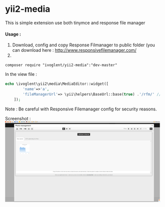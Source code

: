 # yii2-media 
This is simple extension use both tinymce and response file manager
#### Usage :
1. Download, config and copy Response Filmanager to public folder (you can download here : http://www.responsivefilemanager.com/
2. <br />
```
composer require "ivoglent/yii2-media":"dev-master"
```
In the view file :
```php
echo \ivoglent\yii2\media\MediaEditor::widget([
        'name'=>'a',
        'fileManagerUrl'=> \yii\helpers\BaseUrl::base(true) .'/rfm/' //This is my responsive filemanager URL
    ]);
```


Note : Be careful with Responsive Filemanager config for security reasons.


Screenshot :
![yii2-media](screenshot.png)
